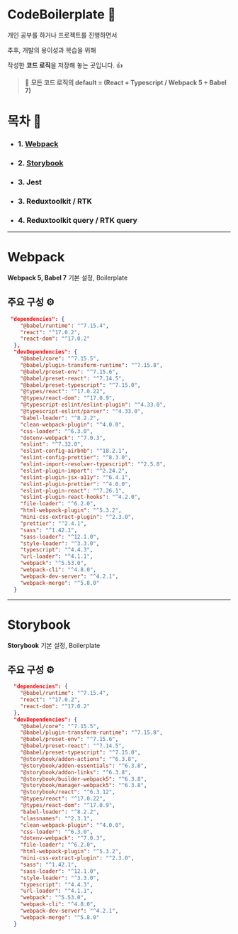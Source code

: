 # CodeBoilerplate 💾

개인 공부를 하거나 프로젝트를 진행하면서

추후, 개발의 용이성과 복습을 위해
 
작성한 **코드 로직**을 저장해 놓는 곳입니다. 👍

> 📌 **모든 코드 로직의 default = (React + Typescript / Webpack 5 + Babel 7)**

# 목차 📝

- ### 1. [Webpack](#Webpack)

- ### 2. [Storybook](#Storybook)

- ### 3. Jest

- ### 3. Reduxtoolkit / RTK

- ### 4. Reduxtoolkit query / RTK query

----

# **Webpack**

**Webpack 5, Babel 7** 기본 설정, Boilerplate

## 주요 구성 ⚙️

```json
 "dependencies": {
    "@babel/runtime": "^7.15.4",
    "react": "^17.0.2",
    "react-dom": "^17.0.2"
  },
  "devDependencies": {
    "@babel/core": "^7.15.5",
    "@babel/plugin-transform-runtime": "^7.15.8",
    "@babel/preset-env": "^7.15.6",
    "@babel/preset-react": "^7.14.5",
    "@babel/preset-typescript": "^7.15.0",
    "@types/react": "^17.0.22",
    "@types/react-dom": "^17.0.9",
    "@typescript-eslint/eslint-plugin": "^4.33.0",
    "@typescript-eslint/parser": "^4.33.0",
    "babel-loader": "^8.2.2",
    "clean-webpack-plugin": "^4.0.0",
    "css-loader": "^6.3.0",
    "dotenv-webpack": "^7.0.3",
    "eslint": "^7.32.0",
    "eslint-config-airbnb": "^18.2.1",
    "eslint-config-prettier": "^8.3.0",
    "eslint-import-resolver-typescript": "^2.5.0",
    "eslint-plugin-import": "^2.24.2",
    "eslint-plugin-jsx-a11y": "^6.4.1",
    "eslint-plugin-prettier": "^4.0.0",
    "eslint-plugin-react": "^7.26.1",
    "eslint-plugin-react-hooks": "^4.2.0",
    "file-loader": "^6.2.0",
    "html-webpack-plugin": "^5.3.2",
    "mini-css-extract-plugin": "^2.3.0",
    "prettier": "^2.4.1",
    "sass": "^1.42.1",
    "sass-loader": "^12.1.0",
    "style-loader": "^3.3.0",
    "typescript": "^4.4.3",
    "url-loader": "^4.1.1",
    "webpack": "^5.53.0",
    "webpack-cli": "^4.8.0",
    "webpack-dev-server": "^4.2.1",
    "webpack-merge": "^5.8.0"
  }
```

---

# Storybook

**Storybook** 기본 설정, Boilerplate

## 주요 구성 ⚙️

```json
  "dependencies": {
    "@babel/runtime": "^7.15.4",
    "react": "^17.0.2",
    "react-dom": "^17.0.2"
  },
  "devDependencies": {
    "@babel/core": "^7.15.5",
    "@babel/plugin-transform-runtime": "^7.15.8",
    "@babel/preset-env": "^7.15.6",
    "@babel/preset-react": "^7.14.5",
    "@babel/preset-typescript": "^7.15.0",
    "@storybook/addon-actions": "^6.3.8",
    "@storybook/addon-essentials": "^6.3.8",
    "@storybook/addon-links": "^6.3.8",
    "@storybook/builder-webpack5": "^6.3.8",
    "@storybook/manager-webpack5": "^6.3.8",
    "@storybook/react": "^6.3.12",
    "@types/react": "^17.0.22",
    "@types/react-dom": "^17.0.9",
    "babel-loader": "^8.2.2",
    "classnames": "^2.3.1",
    "clean-webpack-plugin": "^4.0.0",
    "css-loader": "^6.3.0",
    "dotenv-webpack": "^7.0.3",
    "file-loader": "^6.2.0",
    "html-webpack-plugin": "^5.3.2",
    "mini-css-extract-plugin": "^2.3.0",
    "sass": "^1.42.1",
    "sass-loader": "^12.1.0",
    "style-loader": "^3.3.0",
    "typescript": "^4.4.3",
    "url-loader": "^4.1.1",
    "webpack": "^5.53.0",
    "webpack-cli": "^4.8.0",
    "webpack-dev-server": "^4.2.1",
    "webpack-merge": "^5.8.0"
  }
```

